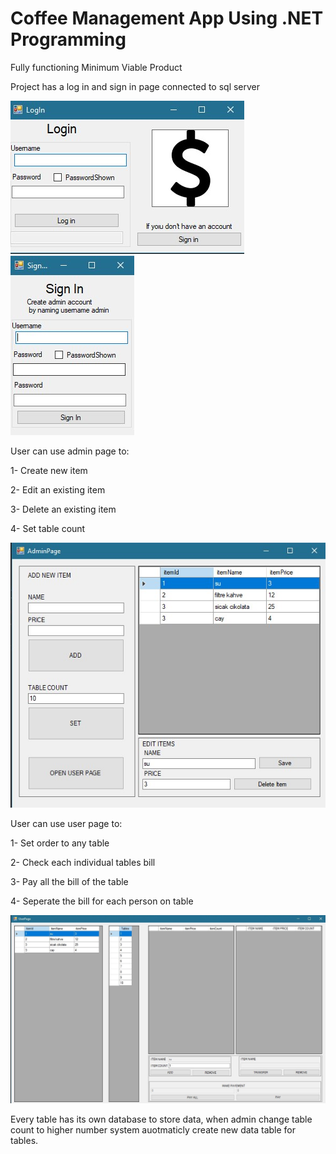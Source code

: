 # Coffee Management App Using .NET Programming

Fully functioning Minimum Viable Product

Project has a log in and sign in page connected to sql server

<img src="img/Login.jpg"> <img src="img/Signin.jpg">

User can use admin page to:

1- Create new item

2- Edit an existing item

3- Delete an existing item

4- Set table count

<img src="img/AdminPage.jpg">

User can use user page to:

1- Set order to any table

2- Check each individual tables bill

3- Pay all the bill of the table

4- Seperate the bill for each person on table

<img src="img/UserPage2.jpg">

Every table has its own database to store data, when admin change table count to higher number system auotmaticly create new data table for tables.

